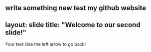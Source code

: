write something new
test
my
github
website
---
layout: slide
title: "Welcome to our second slide!"
---
Your text
Use the left arrow to go back!
